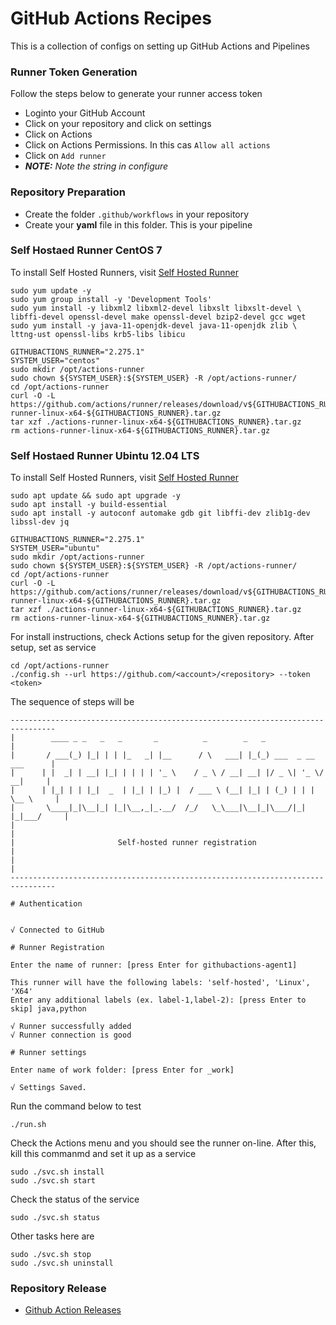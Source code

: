 # GitHub Actions Recipes
This is a collection of configs on setting up GitHub Actions and Pipelines

### **Runner Token Generation**
Follow the steps below to generate your runner access token
* Loginto your GitHub Account
* Click on your repository and click on settings
* Click on Actions
* Click on Actions Permissions. In this cas ```Allow all actions```
* Click on ```Add runner```
* ***NOTE:*** *Note the string in configure*


### **Repository Preparation**
* Create the folder ```.github/workflows``` in your repository
* Create your **yaml** file in this folder. This is your pipeline 

### **Self Hostaed Runner CentOS 7**
To install Self Hosted Runners, visit [Self Hosted Runner](https://github.com/actions/runner)
```
sudo yum update -y
sudo yum group install -y 'Development Tools'
sudo yum install -y libxml2 libxml2-devel libxslt libxslt-devel \
libffi-devel openssl-devel make openssl-devel bzip2-devel gcc wget
sudo yum install -y java-11-openjdk-devel java-11-openjdk zlib \
lttng-ust openssl-libs krb5-libs libicu

GITHUBACTIONS_RUNNER="2.275.1"
SYSTEM_USER="centos"
sudo mkdir /opt/actions-runner 
sudo chown ${SYSTEM_USER}:${SYSTEM_USER} -R /opt/actions-runner/
cd /opt/actions-runner
curl -O -L https://github.com/actions/runner/releases/download/v${GITHUBACTIONS_RUNNER}/actions-runner-linux-x64-${GITHUBACTIONS_RUNNER}.tar.gz
tar xzf ./actions-runner-linux-x64-${GITHUBACTIONS_RUNNER}.tar.gz
rm actions-runner-linux-x64-${GITHUBACTIONS_RUNNER}.tar.gz
```

### **Self Hostaed Runner Ubintu 12.04 LTS**
To install Self Hosted Runners, visit [Self Hosted Runner](https://github.com/actions/runner)
```
sudo apt update && sudo apt upgrade -y
sudo apt install -y build-essential
sudo apt install -y autoconf automake gdb git libffi-dev zlib1g-dev libssl-dev jq

GITHUBACTIONS_RUNNER="2.275.1"
SYSTEM_USER="ubuntu"
sudo mkdir /opt/actions-runner
sudo chown ${SYSTEM_USER}:${SYSTEM_USER} -R /opt/actions-runner/
cd /opt/actions-runner
curl -O -L https://github.com/actions/runner/releases/download/v${GITHUBACTIONS_RUNNER}/actions-runner-linux-x64-${GITHUBACTIONS_RUNNER}.tar.gz
tar xzf ./actions-runner-linux-x64-${GITHUBACTIONS_RUNNER}.tar.gz
rm actions-runner-linux-x64-${GITHUBACTIONS_RUNNER}.tar.gz
```

For install instructions, check Actions setup for the given repository. After setup, set as service
```
cd /opt/actions-runner
./config.sh --url https://github.com/<account>/<repository> --token <token>
```
The sequence of steps will be
```
--------------------------------------------------------------------------------
|        ____ _ _   _   _       _          _        _   _                      |
|       / ___(_) |_| | | |_   _| |__      / \   ___| |_(_) ___  _ __  ___      |
|      | |  _| | __| |_| | | | | '_ \    / _ \ / __| __| |/ _ \| '_ \/ __|     |
|      | |_| | | |_|  _  | |_| | |_) |  / ___ \ (__| |_| | (_) | | | \__ \     |
|       \____|_|\__|_| |_|\__,_|_.__/  /_/   \_\___|\__|_|\___/|_| |_|___/     |
|                                                                              |
|                       Self-hosted runner registration                        |
|                                                                              |
--------------------------------------------------------------------------------

# Authentication


√ Connected to GitHub

# Runner Registration

Enter the name of runner: [press Enter for githubactions-agent1] 

This runner will have the following labels: 'self-hosted', 'Linux', 'X64' 
Enter any additional labels (ex. label-1,label-2): [press Enter to skip] java,python

√ Runner successfully added
√ Runner connection is good

# Runner settings

Enter name of work folder: [press Enter for _work] 

√ Settings Saved.
```

Run the command below to test
```
./run.sh
```
Check the Actions menu and you should see the runner on-line. After this, kill this commanmd and set it up as a service
```
sudo ./svc.sh install
sudo ./svc.sh start
```
Check the status of the service
```
sudo ./svc.sh status
```

Other tasks here are
```
sudo ./svc.sh stop
sudo ./svc.sh uninstall
```


### **Repository Release**
* [Github Action Releases](https://github.com/actions/runner/releases)
